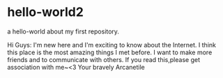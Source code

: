 # hello-world2
a hello-world about my first repository.

Hi Guys:
  I'm new here and I'm exciting to know about the Internet.
I think this place is the most amazing things I met before.
I want to make more friends and to communicate with others.
If you read this,please get association with me~<3
                                             Your bravely
                                               Arcanetile
